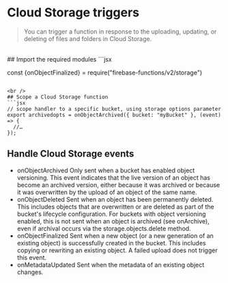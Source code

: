 # Cloud Storage triggers

> You can trigger a function in response to the uploading, updating, or deleting of files and folders in Cloud Storage.
<br />
## Import the required modules
```jsx

 const {onObjectFinalized} = require("firebase-functions/v2/storage")
```

<br />
## Scope a Cloud Storage function
```jsx
// scope handler to a specific bucket, using storage options parameter
export archivedopts = onObjectArchived({ bucket: "myBucket" }, (event) => {
  //…
});
```

## Handle Cloud Storage events
* onObjectArchived Only sent when a bucket has enabled object versioning. This event indicates that the live version of an object has become an archived version, either because it was archived or because it was overwritten by the upload of an object of the same name.
* onObjectDeleted Sent when an object has been permanently deleted. This includes objects that are overwritten or are deleted as part of the bucket's lifecycle configuration. For buckets with object versioning enabled, this is not sent when an object is archived (see onArchive), even if archival occurs via the storage.objects.delete method.
* onObjectFinalized Sent when a new object (or a new generation of an existing object) is successfully created in the bucket. This includes copying or rewriting an existing object. A failed upload does not trigger this event.
* onMetadataUpdated Sent when the metadata of an existing object changes.
